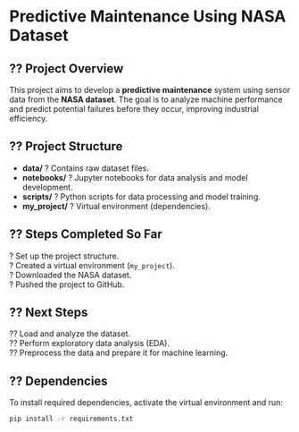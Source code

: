 # Predictive Maintenance Using NASA Dataset  

## ?? Project Overview  
This project aims to develop a **predictive maintenance** system using sensor data from the **NASA dataset**. The goal is to analyze machine performance and predict potential failures before they occur, improving industrial efficiency.  

## ?? Project Structure  
- **data/** ? Contains raw dataset files.  
- **notebooks/** ? Jupyter notebooks for data analysis and model development.  
- **scripts/** ? Python scripts for data processing and model training.  
- **my_project/** ? Virtual environment (dependencies).  

## ?? Steps Completed So Far  
? Set up the project structure.  
? Created a virtual environment (`my_project`).  
? Downloaded the NASA dataset.  
? Pushed the project to GitHub.  

## ?? Next Steps  
?? Load and analyze the dataset.  
?? Perform exploratory data analysis (EDA).  
?? Preprocess the data and prepare it for machine learning.  

## ?? Dependencies  
To install required dependencies, activate the virtual environment and run:  
```sh
pip install -r requirements.txt

